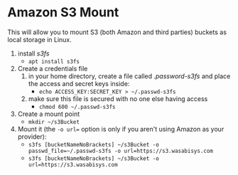 <!-- permalink: 840106fc4df86b3da878b03fd1d9160d DO NOT DELETE OR EDIT THIS LINE -->
# Amazon S3 Mount

This will allow you to mount S3 (both Amazon and third parties) buckets as local storage in Linux.

1. install *s3fs*
	* `apt install s3fs`
1. Create a credentials file
	1. in your home directory, create a file called *.password-s3fs* and place the access and secret keys inside:
		* `echo ACCESS_KEY:SECRET_KEY > ~/.passwd-s3fs`
	1. make sure this file is secured with no one else having access
		* `chmod 600 ~/.passwd-s3fs`
1. Create a mount point
	* `mkdir ~/s3Bucket`
1. Mount it (the `-o url=` option is only if you aren't using Amazon as your provider):
	* `s3fs [bucketNameNoBrackets] ~/s3Bucket -o passwd_file=~/.passwd-s3fs -o url=https://s3.wasabisys.com`
	* `s3fs [bucketNameNoBrackets] ~/s3Bucket -o url=https://s3.wasabisys.com`
